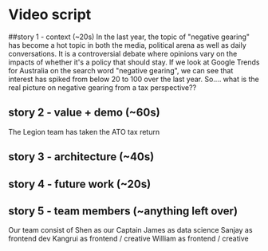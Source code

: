 # Video script

##story 1 - context (~20s)
In the last year, the topic of "negative gearing" has become a hot topic in both the media, political arena as well as daily conversations. It is a controversial debate where opinions vary on the impacts of whether it's a policy that should stay. If we look at Google Trends for Australia on the search word "negative gearing", we can see that interest has spiked from below 20 to 100 over the last year. So.... what is the real picture on negative gearing from a tax perspective??

## story 2 - value + demo  (~60s)
The Legion team has taken the ATO tax return


## story 3 - architecture (~40s)


## story 4 - future work (~20s)


## story 5 - team members (~anything left over)
Our team consist of
Shen as our Captain
James as data science
Sanjay as frontend dev
Kangrui as frontend / creative
William as frontend / creative
